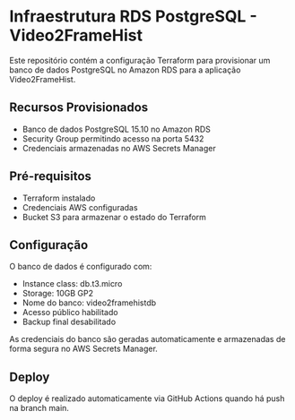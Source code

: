 # Infraestrutura RDS PostgreSQL - Video2FrameHist

Este repositório contém a configuração Terraform para provisionar um banco de dados PostgreSQL no Amazon RDS para a aplicação Video2FrameHist.

## Recursos Provisionados

- Banco de dados PostgreSQL 15.10 no Amazon RDS
- Security Group permitindo acesso na porta 5432
- Credenciais armazenadas no AWS Secrets Manager

## Pré-requisitos

- Terraform instalado
- Credenciais AWS configuradas
- Bucket S3 para armazenar o estado do Terraform

## Configuração

O banco de dados é configurado com:

- Instance class: db.t3.micro
- Storage: 10GB GP2
- Nome do banco: video2framehistdb
- Acesso público habilitado
- Backup final desabilitado

As credenciais do banco são geradas automaticamente e armazenadas de forma segura no AWS Secrets Manager.

## Deploy

O deploy é realizado automaticamente via GitHub Actions quando há push na branch main.